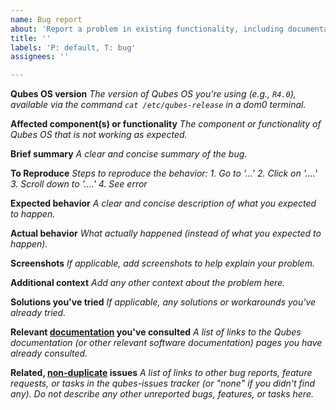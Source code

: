 ```yaml
---
name: Bug report
about: 'Report a problem in existing functionality, including documentation and infrastructure.'
title: ''
labels: 'P: default, T: bug'
assignees: ''

---
```


<!-- Before filing this report, please read: https://www.qubes-os.org/doc/reporting-bugs/ -->

**Qubes OS version**
_The version of Qubes OS you're using (e.g., `R4.0`), available via the command `cat /etc/qubes-release` in a dom0 terminal._

**Affected component(s) or functionality**
_The component or functionality of Qubes OS that is not working as expected._

**Brief summary**
_A clear and concise summary of the bug._

**To Reproduce**
_Steps to reproduce the behavior:_
_1. Go to '...'_
_2. Click on '....'_
_3. Scroll down to '....'_
_4. See error_

**Expected behavior**
_A clear and concise description of what you expected to happen._

**Actual behavior**
_What actually happened (instead of what you expected to happen)._

**Screenshots**
_If applicable, add screenshots to help explain your problem._

**Additional context**
_Add any other context about the problem here._

**Solutions you've tried**
_If applicable, any solutions or workarounds you've already tried._

**Relevant [documentation](https://www.qubes-os.org/doc/) you've consulted**
_A list of links to the Qubes documentation (or other relevant software documentation) pages you have already consulted._

**Related, [non-duplicate](https://www.qubes-os.org/doc/reporting-bugs/#new-issues-should-not-be-duplicates-of-existing-issues) issues**
_A list of links to other bug reports, feature requests, or tasks in the qubes-issues tracker (or "none" if you didn't find any). Do not describe any other unreported bugs, features, or tasks here._
